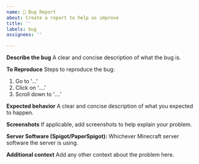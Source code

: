```yaml
---
name: 🐛 Bug Report
about: Create a report to help us improve
title: ''
labels: bug
assignees: ''

---
```


**Describe the bug**
A clear and concise description of what the bug is.

**To Reproduce**
Steps to reproduce the bug:
1. Go to '...'
2. Click on '....'
3. Scroll down to '....'

**Expected behavior**
A clear and concise description of what you expected to happen.

**Screenshots**
If applicable, add screenshots to help explain your problem.

**Server Software (Spigot/PaperSpigot):**
Whichever Minecraft server software the server is using.

**Additional context**
Add any other context about the problem here.
